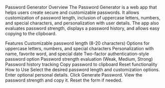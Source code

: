 Password Generator
Overview
The Password Generator is a web app that helps users create secure and customizable passwords. It allows customization of password length, inclusion of uppercase letters, numbers, and special characters, and personalization with user details. The app also evaluates password strength, displays a password history, and allows easy copying to the clipboard.

Features
Customizable password length (8-20 characters)
Options for uppercase letters, numbers, and special characters
Personalization with name, favorite word, and special date
Two-factor authentication-style password option
Password strength evaluation (Weak, Medium, Strong)
Password history tracking
Copy password to clipboard
Reset functionality
How to Use
Select the desired password length and customization options.
Enter optional personal details.
Click Generate Password.
View the password strength and copy it.
Reset the form if needed.
